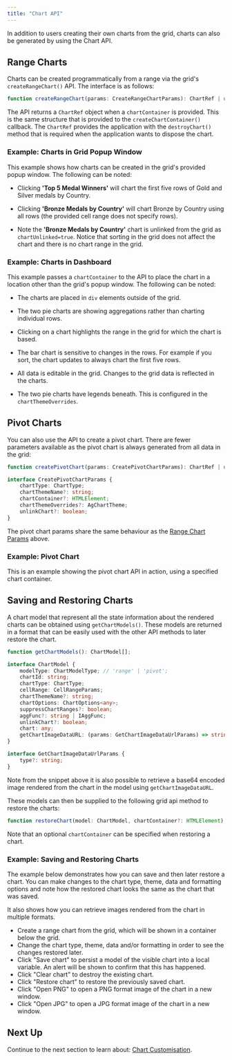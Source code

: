 ```yaml
---
title: "Chart API"
---
```


In addition to users creating their own charts from the grid, charts can also be generated by using the Chart API.


## Range Charts

Charts can be created programmatically from a range via the grid's `createRangeChart()` API. The interface is as follows:

```ts
function createRangeChart(params: CreateRangeChartParams): ChartRef | undefined;
```

<api-documentation source='charts-api/api.json' section='params'></api-documentation>

The API returns a `ChartRef` object when a `chartContainer` is provided. This is the same structure 
that is provided to the `createChartContainer()` callback. The `ChartRef` provides the application 
with the `destroyChart()` method that is required when the application wants to dispose the chart.

### Example: Charts in Grid Popup Window

This example shows how charts can be created in the grid's provided popup window. The following can be noted:

- Clicking **'Top 5 Medal Winners'** will chart the first five rows of Gold and Silver medals by Country.
- Clicking **'Bronze Medals by Country'** will chart Bronze by Country using all rows (the provided cell range does not specify rows).

- Note the **'Bronze Medals by Country'** chart is unlinked from the grid as `chartUnlinked=true`. Notice that sorting in the grid does not affect the chart and there is no chart range in the grid.

<grid-example title='Charts in Grid Popup Window' name='chart-api' type='generated' options='{ "enterprise": true }'></grid-example>

### Example: Charts in Dashboard

This example passes a `chartContainer` to the API to place the chart in a location other than the grid's popup window. The following can be noted:

- The charts are placed in `div` elements outside of the grid.
- The two pie charts are showing aggregations rather than charting individual rows.
- Clicking on a chart highlights the range in the grid for which the chart is based.
- The bar chart is sensitive to changes in the rows. For example if you sort, the chart updates to always chart the first five rows.

- All data is editable in the grid. Changes to the grid data is reflected in the charts.
- The two pie charts have legends beneath. This is configured in the `chartThemeOverrides`.


<grid-example title='Charts in Dashboard' name='dashboard' type='generated' options='{ "enterprise": true, "exampleHeight": 700 }'></grid-example>

## Pivot Charts

You can also use the API to create a pivot chart. There are fewer parameters available as the pivot chart is always generated from all data in the grid:

```ts
function createPivotChart(params: CreatePivotChartParams): ChartRef | undefined;

interface CreatePivotChartParams {
    chartType: ChartType;
    chartThemeName?: string;
    chartContainer?: HTMLElement;
    chartThemeOverrides?: AgChartTheme;
    unlinkChart?: boolean;
}
```

The pivot chart params share the same behaviour as the [Range Chart Params](../charts-integrated-chart-range-api/#reference-params) above.


### Example: Pivot Chart

This is an example showing the pivot chart API in action, using a specified chart container.

<grid-example title='Pivot Chart' name='pivot-chart-api' type='generated' options='{ "enterprise": true, "exampleHeight": 900 }'></grid-example>

## Saving and Restoring Charts

A chart model that represent all the state information about the rendered charts can be obtained using `getChartModels()`. These models are returned in a format that can be easily used with the other API methods to later restore the chart.

```ts
function getChartModels(): ChartModel[];

interface ChartModel {
    modelType: ChartModelType; // 'range' | 'pivot';
    chartId: string;
    chartType: ChartType;
    cellRange: CellRangeParams;
    chartThemeName?: string;
    chartOptions: ChartOptions<any>;
    suppressChartRanges?: boolean;
    aggFunc?: string | IAggFunc;
    unlinkChart?: boolean;
    chart: any;
    getChartImageDataURL: (params: GetChartImageDataUrlParams) => string;
}

interface GetChartImageDataUrlParams {
    type?: string;
}
```

Note from the snippet above it is also possible to retrieve a base64 encoded image rendered from the chart in the model using `getChartImageDataURL`.

These models can then be supplied to the following grid api method to restore the charts:

```ts
function restoreChart(model: ChartModel, chartContainer?: HTMLElement): ChartRef
```

Note that an optional `chartContainer` can be specified when restoring a chart.

### Example: Saving and Restoring Charts

The example below demonstrates how you can save and then later restore a chart. You can make changes to the chart type, theme, data and formatting options and note how the restored chart looks the same as the chart that was saved.

It also shows how you can retrieve images rendered from the chart in multiple formats.


- Create a range chart from the grid, which will be shown in a container below the grid.
- Change the chart type, theme, data and/or formatting in order to see the changes restored later.
- Click "Save chart" to persist a model of the visible chart into a local variable. An alert will be shown to confirm that this has happened.
- Click "Clear chart" to destroy the existing chart.
- Click "Restore chart" to restore the previously saved chart.
- Click "Open PNG" to open a PNG format image of the chart in a new window.
- Click "Open JPG" to open a JPG format image of the chart in a new window.

<grid-example title='Saving and Restoring Charts' name='saving-and-restoring-charts' type='generated' options='{ " exampleHeight": 800, "enterprise": true }'></grid-example>

## Next Up

Continue to the next section to learn about: [Chart Customisation](../charts-integrated-customisation/).


